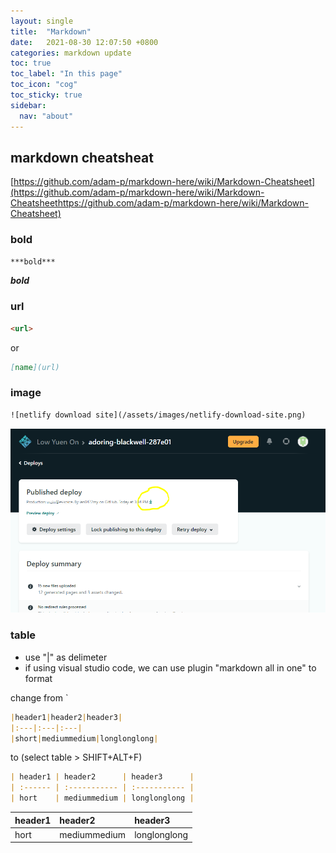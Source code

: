 ```yaml
---
layout: single
title:  "Markdown"
date:   2021-08-30 12:07:50 +0800
categories: markdown update
toc: true
toc_label: "In this page"
toc_icon: "cog"
toc_sticky: true
sidebar:
  nav: "about"
---
```

## markdown cheatsheat

[https://github.com/adam-p/markdown-here/wiki/Markdown-Cheatsheet](https://github.com/adam-p/markdown-here/wiki/Markdown-Cheatsheethttps://github.com/adam-p/markdown-here/wiki/Markdown-Cheatsheet)

### bold

```markdown
***bold***
```

***bold***

### url

```markdown
<url>
```

or

```markdown
[name](url)
```

### image

```txt
![netlify download site](/assets/images/netlify-download-site.png)
```

![netlify download site](/assets/images/netlify-download-site.png)

### table

* use "|" as delimeter
* if using visual studio code, we can use plugin "markdown all in one" to format

change from
`
```markdown
|header1|header2|header3|
|:---|:---|:---|
|short|mediummedium|longlonglong|
```

to (select table > SHIFT+ALT+F)

```markdown
| header1 | header2      | header3      |
| :------ | :----------- | :----------- |
| hort    | mediummedium | longlonglong |
```

| header1 | header2      | header3      |
| :------ | :----------- | :----------- |
| hort    | mediummedium | longlonglong |
